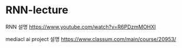 # RNN-lecture

RNN 설명
https://www.youtube.com/watch?v=R6PDzmMOHXI

mediacl ai project 설명
https://www.classum.com/main/course/20953/

